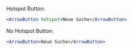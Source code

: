 Hotspot Button:

```jsx
<ArrowButton hotspot>Neue Suche</ArrowButton>
```

No Hotspot Button:

```jsx
<ArrowButton>Neue Suche</ArrowButton>
```
